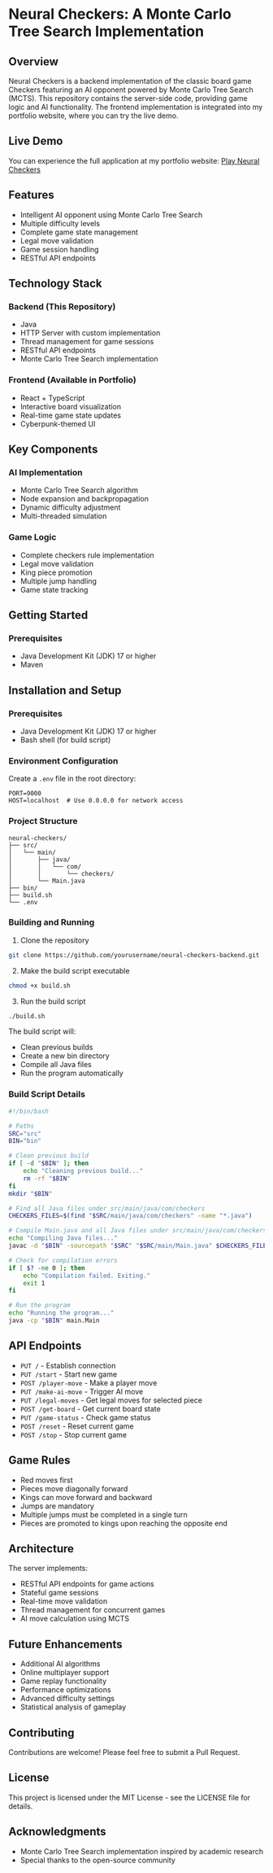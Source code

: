 # Neural Checkers: A Monte Carlo Tree Search Implementation

## Overview
Neural Checkers is a backend implementation of the classic board game Checkers featuring an AI opponent powered by Monte Carlo Tree Search (MCTS). This repository contains the server-side code, providing game logic and AI functionality. The frontend implementation is integrated into my portfolio website, where you can try the live demo.

## Live Demo
You can experience the full application at my portfolio website:
[Play Neural Checkers](https://gabrielperezcsdev.github.io/Portfolio/)

## Features
- Intelligent AI opponent using Monte Carlo Tree Search
- Multiple difficulty levels
- Complete game state management
- Legal move validation
- Game session handling
- RESTful API endpoints

## Technology Stack
### Backend (This Repository)
- Java
- HTTP Server with custom implementation
- Thread management for game sessions
- RESTful API endpoints
- Monte Carlo Tree Search implementation

### Frontend (Available in Portfolio)
- React + TypeScript
- Interactive board visualization
- Real-time game state updates
- Cyberpunk-themed UI

## Key Components
### AI Implementation
- Monte Carlo Tree Search algorithm
- Node expansion and backpropagation
- Dynamic difficulty adjustment
- Multi-threaded simulation

### Game Logic
- Complete checkers rule implementation
- Legal move validation
- King piece promotion
- Multiple jump handling
- Game state tracking

## Getting Started

### Prerequisites
- Java Development Kit (JDK) 17 or higher
- Maven

## Installation and Setup

### Prerequisites
- Java Development Kit (JDK) 17 or higher
- Bash shell (for build script)

### Environment Configuration
Create a `.env` file in the root directory:
```env
PORT=9000
HOST=localhost  # Use 0.0.0.0 for network access
```

### Project Structure
```
neural-checkers/
├── src/
│   └── main/
│       ├── java/
│       │   └── com/
│       │       └── checkers/
│       └── Main.java
├── bin/
├── build.sh
└── .env
```

### Building and Running
1. Clone the repository
```bash
git clone https://github.com/yourusername/neural-checkers-backend.git
```

2. Make the build script executable
```bash
chmod +x build.sh
```

3. Run the build script
```bash
./build.sh
```

The build script will:
- Clean previous builds
- Create a new bin directory
- Compile all Java files
- Run the program automatically

### Build Script Details
```bash
#!/bin/bash

# Paths
SRC="src"
BIN="bin"

# Clean previous build
if [ -d "$BIN" ]; then
    echo "Cleaning previous build..."
    rm -rf "$BIN"
fi
mkdir "$BIN"

# Find all Java files under src/main/java/com/checkers
CHECKERS_FILES=$(find "$SRC/main/java/com/checkers" -name "*.java")

# Compile Main.java and all Java files under src/main/java/com/checkers
echo "Compiling Java files..."
javac -d "$BIN" -sourcepath "$SRC" "$SRC/main/Main.java" $CHECKERS_FILES

# Check for compilation errors
if [ $? -ne 0 ]; then
    echo "Compilation failed. Exiting."
    exit 1
fi

# Run the program
echo "Running the program..."
java -cp "$BIN" main.Main
```


## API Endpoints
- `PUT /` - Establish connection
- `PUT /start` - Start new game
- `POST /player-move` - Make a player move
- `PUT /make-ai-move` - Trigger AI move
- `PUT /legal-moves` - Get legal moves for selected piece
- `POST /get-board` - Get current board state
- `PUT /game-status` - Check game status
- `POST /reset` - Reset current game
- `POST /stop` - Stop current game

## Game Rules
- Red moves first
- Pieces move diagonally forward
- Kings can move forward and backward
- Jumps are mandatory
- Multiple jumps must be completed in a single turn
- Pieces are promoted to kings upon reaching the opposite end

## Architecture
The server implements:
- RESTful API endpoints for game actions
- Stateful game sessions
- Real-time move validation
- Thread management for concurrent games
- AI move calculation using MCTS

## Future Enhancements
- Additional AI algorithms
- Online multiplayer support
- Game replay functionality
- Performance optimizations
- Advanced difficulty settings
- Statistical analysis of gameplay

## Contributing
Contributions are welcome! Please feel free to submit a Pull Request.

## License
This project is licensed under the MIT License - see the LICENSE file for details.

## Acknowledgments
- Monte Carlo Tree Search implementation inspired by academic research
- Special thanks to the open-source community

